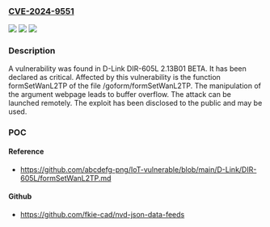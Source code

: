 ### [CVE-2024-9551](https://cve.mitre.org/cgi-bin/cvename.cgi?name=CVE-2024-9551)
![](https://img.shields.io/static/v1?label=Product&message=DIR-605L&color=blue)
![](https://img.shields.io/static/v1?label=Version&message=%3D%202.13B01%20BETA%20&color=brighgreen)
![](https://img.shields.io/static/v1?label=Vulnerability&message=Buffer%20Overflow&color=brighgreen)

### Description

A vulnerability was found in D-Link DIR-605L 2.13B01 BETA. It has been declared as critical. Affected by this vulnerability is the function formSetWanL2TP of the file /goform/formSetWanL2TP. The manipulation of the argument webpage leads to buffer overflow. The attack can be launched remotely. The exploit has been disclosed to the public and may be used.

### POC

#### Reference
- https://github.com/abcdefg-png/IoT-vulnerable/blob/main/D-Link/DIR-605L/formSetWanL2TP.md

#### Github
- https://github.com/fkie-cad/nvd-json-data-feeds

